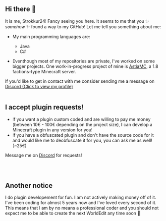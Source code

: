 ## Hi there 👋

It is me, Strokkur24!
Fancy seeing you here. It seems to me that you ✨ _somehow_ ✨ found a way to my GitHub!
Let me tell you something about me:

- My main programming languages are:
  - Java <!-- ![Java](https://banner2.cleanpng.com/20180517/zve/kisspng-java-programmer-computer-programming-logo-5afe2f1dcf9897.0745314915266076458503.jpg) -->
  - C# <!-- ![C#](https://banner2.cleanpng.com/20180517/zve/kisspng-java-programmer-computer-programming-logo-5afe2f1dcf9897.0745314915266076458503.jpg) -->

- Eventhough most of my repositories are private, I've worked on some bigger projects. One work-in-progress project of mine is [AstiaMC](https://github.com/AstiaMC), a 1.8 factions-type Minecraft server.

If you'd like to get in contact with me consider sending me a message on [Discord (Click to view my profile)](https://discord.com/users/813141164281692170)
<br><br>

## I accept plugin requests!
- If you want a plugin custom coded and are willing to pay me money (between 10€ - 100€ depending on the project size), I can develop a Minecraft plugin in any version for you!
- If you have a obfuscated plugin and don't have the source code for it and would like me to deobfuscate it for you, you can ask me as well! (~25€)

Message me on [Discord](https://discord.com/users/813141164281692170) for requests!

<br><br>
## Another notice
I do plugin developement for fun. I am not actively making money off of it. I've been coding for almost 5 years now and I've loved every second of it.
This means that I am by no means a professional coder and you should not expect me to be able to create the next WorldEdit any time soon 🚒

